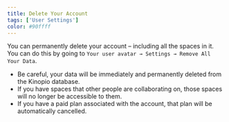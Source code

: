 ```yaml
---
title: Delete Your Account
tags: ['User Settings']
color: #90ffff
---
```


You can permanently delete your account – including all the spaces in it. You can do this by going to `Your user avatar → Settings → Remove All Your Data`.

- Be careful, your data will be immediately and permanently deleted from the Kinopio database.
- If you have spaces that other people are collaborating on, those spaces will no longer be accessible to them.
- If you have a paid plan associated with the account, that plan will be automatically cancelled.